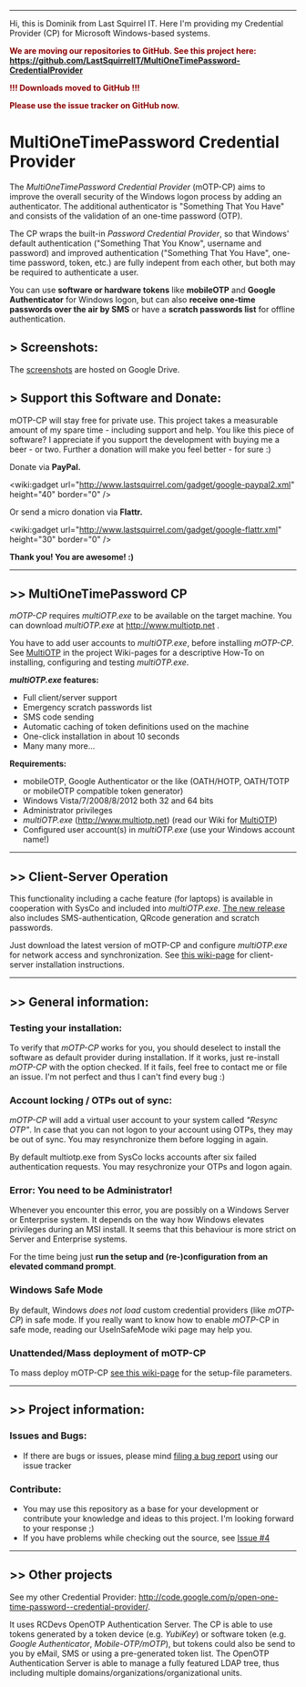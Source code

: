 
---


Hi, this is Dominik from Last Squirrel IT. Here I'm providing my Credential Provider (CP) for Microsoft Windows-based systems.

<font color='darkred'><b>We are moving our repositories to GitHub. See this project here: <a href='https://github.com/LastSquirrelIT/MultiOneTimePassword-CredentialProvider'>https://github.com/LastSquirrelIT/MultiOneTimePassword-CredentialProvider</a></b>

<b>!!! Downloads moved to GitHub !!!</b>

<b>Please use the issue tracker on GitHub now.</b>
</font>

# MultiOneTimePassword Credential Provider  #

The _MultiOneTimePassword Credential Provider_ (mOTP-CP) aims to improve the overall security of the Windows logon process by adding an authenticator. The additional authenticator is "Something That You Have" and consists of the validation of an one-time password (OTP).

The CP wraps the built-in _Password Credential Provider_, so that Windows' default authentication ("Something That You Know", username and password) and improved authentication ("Something That You Have", one-time password, token, etc.) are fully indepent from each other, but both may be required to authenticate a user.

You can use **software or hardware tokens** like **mobileOTP** and **Google Authenticator** for Windows logon, but can also **receive one-time passwords over the air by SMS** or have a **scratch passwords list** for offline authentication.

## > Screenshots: ##

The [screenshots](http://tinyurl.com/mOTP-Screenshots) are hosted on Google Drive.

## > Support this Software and Donate: ##
mOTP-CP will stay free for private use. This project takes a measurable amount of my spare time - including support and help. You like this piece of software? I appreciate if you support the development with buying me a beer - or two. Further a donation will make you feel better - for sure :)

Donate via **PayPal.**

&lt;wiki:gadget url="http://www.lastsquirrel.com/gadget/google-paypal2.xml" height="40" border="0" /&gt;

Or send a micro donation via **Flattr.**

&lt;wiki:gadget url="http://www.lastsquirrel.com/gadget/google-flattr.xml" height="30" border="0" /&gt;

**Thank you! You are awesome! :)**


---


## >> MultiOneTimePassword CP ##

_mOTP-CP_ requires _multiOTP.exe_ to be available on the target machine. You can download _multiOTP.exe_ at http://www.multiotp.net .

You have to add user accounts to _multiOTP.exe_, before installing _mOTP-CP_. See [MultiOTP](MultiOTP.md) in the project Wiki-pages for a descriptive How-To on installing, configuring and testing _multiOTP.exe_.

**_multiOTP.exe_ features:**
  * Full client/server support
  * Emergency scratch passwords list
  * SMS code sending
  * Automatic caching of token definitions used on the machine
  * One-click installation in about 10 seconds
  * Many many more...

**Requirements:**
  * mobileOTP, Google Authenticator or the like (OATH/HOTP, OATH/TOTP or mobileOTP compatible token generator)
  * Windows Vista/7/2008/8/2012 both 32 and 64 bits
  * Administrator privileges
  * _multiOTP.exe_ (http://www.multiotp.net) (read our Wiki for [MultiOTP](MultiOTP.md))
  * Configured user account(s) in _multiOTP.exe_ (use your Windows account name!)


---


## >> Client-Server Operation ##

This functionality including a cache feature (for laptops) is available in cooperation with SysCo and included into _multiOTP.exe_. [The new release](http://www.multiotp.net/website/index.php?language=en) also includes SMS-authentication, QRcode generation and scratch passwords.

Just download the latest version of mOTP-CP and configure _multiOTP.exe_ for network access and synchronization. See [this wiki-page](MultiOTPClientServerSetUp.md) for client-server installation instructions.


---


## >> General information: ##
### Testing your installation: ###
To verify that _mOTP-CP_ works for you, you should deselect to install the software as default provider during installation. If it works, just re-install _mOTP-CP_ with the option checked. If it fails, feel free to contact me or file an issue. I'm not perfect and thus I can't find every bug :)

### Account locking / OTPs out of sync: ###

_mOTP-CP_ will add a virtual user account to your system called _"Resync OTP"_.
In case that you can not logon to your account using OTPs, they may be out of sync. You may resynchronize them before logging in again.

By default multiotp.exe from SysCo locks accounts after six failed authentication requests. You may resychronize your OTPs and logon again.

### Error: You need to be Administrator! ###
Whenever you encounter this error, you are possibly on a Windows Server or Enterprise system. It depends on the way how Windows elevates privileges during an MSI install. It seems that this behaviour is more strict on Server and Enterprise systems.

For the time being just **run the setup and (re-)configuration from an elevated command prompt**.

### Windows Safe Mode ###

By default, Windows _does not load_ custom credential providers (like _mOTP-CP_) in safe mode.
If you really want to know how to enable _mOTP_-CP in safe mode, reading our UseInSafeMode wiki page may help you.

### Unattended/Mass deployment of mOTP-CP ###

To mass deploy mOTP-CP [see this wiki-page](UnattendedInstallation.md) for the setup-file parameters.


---


## >> Project information: ##
### Issues and Bugs: ###
  * If there are bugs or issues, please mind [filing a bug report](http://code.google.com/p/multi-one-time-password--credential-provider/issues/list) using our issue tracker

### Contribute: ###
  * You may use this repository as a base for your development or contribute your knowledge and ideas to this project. I'm looking forward to your response ;)
  * If you have problems while checking out the source, see [Issue #4](http://code.google.com/p/multi-one-time-password--credential-provider/issues/detail?id=4&can=1)


---


## >> Other projects ##
See my other Credential Provider: http://code.google.com/p/open-one-time-password--credential-provider/.

It uses RCDevs OpenOTP Authentication Server. The CP is able to use tokens generated by a token device (e.g. _YubiKey_) or software token (e.g. _Google Authenticator_, _Mobile-OTP/mOTP_), but tokens could also be send to you by eMail, SMS or using a pre-generated token list. The OpenOTP Authentication Server is able to manage a fully featured LDAP tree, thus including multiple domains/organizations/organizational units.